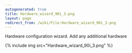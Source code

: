 ```yaml
---
autogenerated: true
title: Hardware_wizard_90i_3.png
layout: page
redirect_from: /wiki/File:Hardware_wizard_90i_3.png
---
```


Hardware configuration wizard. Add any additional hardware

{% include img src="Hardware_wizard_90i_3.png" %}

